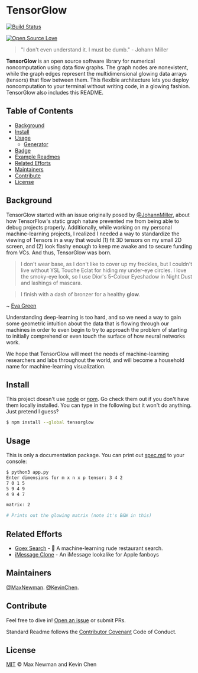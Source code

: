# TensorGlow

[![Build Status](https://travis-ci.org/boennemann/badges.svg?branch=master)](https://github.com/maxwhoppa/tensorglow)


[![Open Source Love](https://badges.frapsoft.com/os/v2/open-source.svg?v=102)](https://github.com/ellerbrock/open-source-badge/)


> "I don't even understand it. I must be dumb." - Johann Miller

**TensorGlow** is an open source software library for numerical noncomputation using data flow graphs. The graph nodes are nonexistent, while the graph edges represent the multidimensional glowing data arrays (tensors) that flow between them. This flexible architecture lets you deploy noncomputation to your terminal without writing code, in a glowing fashion. TensorGlow also includes this README.


## Table of Contents

- [Background](#background)
- [Install](#install)
- [Usage](#usage)
	- [Generator](#generator)
- [Badge](#badge)
- [Example Readmes](#example-readmes)
- [Related Efforts](#related-efforts)
- [Maintainers](#maintainers)
- [Contribute](#contribute)
- [License](#license)

## Background

TensorGlow started with an issue originally posed by [@JohannMiller](https://github.com/johannkm), about how TensorFlow's static graph nature prevented me from being able to debug projects properly. Additionally, while working on my personal machine-learning projects, I realized I needed a way to standardize the viewing of Tensors in a way that would (1) fit 3D tensors on my small 2D screen, and (2) look flashy enough to keep me awake and to secure funding from VCs. And thus, TensorGlow was born.

> I don't wear base, as I don't like to cover up my freckles, but I couldn't live without YSL Touche Eclat for hiding my under-eye circles. I love the smoky-eye look, so I use Dior's 5-Colour Eyeshadow in Night Dust and lashings of mascara.

> I finish with a dash of bronzer for a healthy **glow**.

~ [Eva Green](https://www.brainyquote.com/quotes/quotes/e/evagreen596775.html?src=t_glow)

Understanding deep-learning is too hard, and so we need a way to gain some geometric intuition about the data that is flowing through our machines in order to even begin to try to approach the problem of starting to initially comprehend or even touch the surface of how neural networks work.

We hope that TensorGlow will meet the needs of machine-learning researchers and labs throughout the world, and will become a household name for machine-learning visualization.

## Install

This project doesn't use [node](http://nodejs.org) or [npm](https://npmjs.com). Go check them out if you don't have them locally installed. You can type in the following but it won't do anything. Just pretend I guess?

```sh
$ npm install --global tensorglow
```

## Usage

This is only a documentation package. You can print out [spec.md](spec.md) to your console:

```sh
$ python3 app.py
Enter dimensions for m x n x p tensor: 3 4 2
7 0 1 5
5 9 4 9
4 9 4 7

matrix: 2

# Prints out the glowing matrix (note it's B&W in this)
```


## Related Efforts

- [Goex Search](https://github.com/johannkm/goex-search) - 💌 A machine-learning rude restaurant search.
- [iMessage Clone](https://github.com/johannkm/imessage-clone) - An iMessage lookalike for Apple fanboys

## Maintainers

[@MaxNewman](https://github.com/maxwhoppa).
[@KevinChen](https://github.com/kevchn).

## Contribute

Feel free to dive in! [Open an issue](https://github.com/Maxwhoppa/tensorglow-readme/issues/new) or submit PRs.

Standard Readme follows the [Contributor Covenant](http://contributor-covenant.org/version/1/3/0/) Code of Conduct.

## License

[MIT](LICENSE) © Max Newman and Kevin Chen
